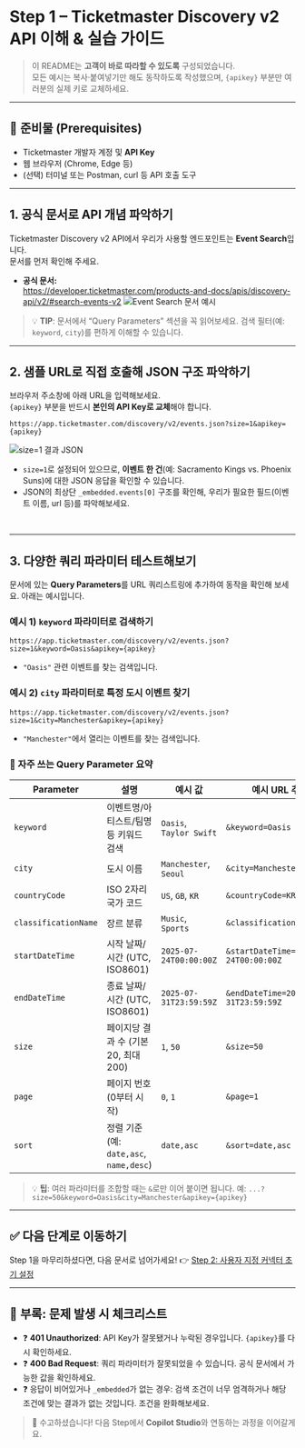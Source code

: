 

# Step 1 – Ticketmaster Discovery v2 API 이해 & 실습 가이드

> 이 README는 **고객이 바로 따라할 수 있도록** 구성되었습니다.  
> 모든 예시는 복사·붙여넣기만 해도 동작하도록 작성했으며, `{apikey}` 부분만 여러분의 실제 키로 교체하세요.
---

## 🔧 준비물 (Prerequisites)

- Ticketmaster 개발자 계정 및 **API Key**
- 웹 브라우저 (Chrome, Edge 등)
- (선택) 터미널 또는 Postman, curl 등 API 호출 도구
---

## 1. 공식 문서로 API 개념 파악하기

Ticketmaster Discovery v2 API에서 우리가 사용할 엔드포인트는 **Event Search**입니다.  
문서를 먼저 확인해 주세요.

- **공식 문서:**  
  https://developer.ticketmaster.com/products-and-docs/apis/discovery-api/v2/#search-events-v2
![Event Search 문서 예시](https://github.com/user-attachments/assets/deba8f78-ac7d-4dbf-af8b-e77bf04a6887)

> 💡 **TIP**: 문서에서 “Query Parameters” 섹션을 꼭 읽어보세요. 검색 필터(예: `keyword`, `city`)를 편하게 이해할 수 있습니다.
---
## 2. 샘플 URL로 직접 호출해 JSON 구조 파악하기

브라우저 주소창에 아래 URL을 입력해보세요.  
`{apikey}` 부분을 반드시 **본인의 API Key로 교체**해야 합니다.

```text
https://app.ticketmaster.com/discovery/v2/events.json?size=1&apikey={apikey}
````

![size=1 결과 JSON](https://github.com/user-attachments/assets/33016025-d5e9-44f6-aefb-1ba95c71d4c5)

* `size=1`로 설정되어 있으므로, **이벤트 한 건**(예: Sacramento Kings vs. Phoenix Suns)에 대한 JSON 응답을 확인할 수 있습니다.
* JSON의 최상단 `_embedded.events[0]` 구조를 확인해, 우리가 필요한 필드(이벤트 이름, url 등)를 파악해보세요.
</br>

---
## 3. 다양한 쿼리 파라미터 테스트해보기

문서에 있는 **Query Parameters**를 URL 쿼리스트링에 추가하여 동작을 확인해 보세요.
아래는 예시입니다.

### 예시 1) `keyword` 파라미터로 검색하기

```text
https://app.ticketmaster.com/discovery/v2/events.json?size=1&keyword=Oasis&apikey={apikey}
```

* `"Oasis"` 관련 이벤트를 찾는 검색입니다.

### 예시 2) `city` 파라미터로 특정 도시 이벤트 찾기

```text
https://app.ticketmaster.com/discovery/v2/events.json?size=1&city=Manchester&apikey={apikey}
```

* `"Manchester"`에서 열리는 이벤트를 찾는 검색입니다.



### 📌 자주 쓰는 Query Parameter 요약

| Parameter            | 설명                                 | 예시 값                    | 예시 URL 추가분                            |
| -------------------- | ---------------------------------- | ----------------------- | ------------------------------------- |
| `keyword`            | 이벤트명/아티스트/팀명 등 키워드 검색              | `Oasis`, `Taylor Swift` | `&keyword=Oasis`                      |
| `city`               | 도시 이름                              | `Manchester`, `Seoul`   | `&city=Manchester`                    |
| `countryCode`        | ISO 2자리 국가 코드                      | `US`, `GB`, `KR`        | `&countryCode=KR`                     |
| `classificationName` | 장르 분류                              | `Music`, `Sports`       | `&classificationName=Music`           |
| `startDateTime`      | 시작 날짜/시간 (UTC, ISO8601)            | `2025-07-24T00:00:00Z`  | `&startDateTime=2025-07-24T00:00:00Z` |
| `endDateTime`        | 종료 날짜/시간 (UTC, ISO8601)            | `2025-07-31T23:59:59Z`  | `&endDateTime=2025-07-31T23:59:59Z`   |
| `size`               | 페이지당 결과 수 (기본 20, 최대 200)          | `1`, `50`               | `&size=50`                            |
| `page`               | 페이지 번호 (0부터 시작)                    | `0`, `1`                | `&page=1`                             |
| `sort`               | 정렬 기준 (예: `date,asc`, `name,desc`) | `date,asc`              | `&sort=date,asc`                      |

> 💡 **팁**: 여러 파라미터를 조합할 때는 `&`로만 이어 붙이면 됩니다.
> 예: `...?size=50&keyword=Oasis&city=Manchester&apikey={apikey}`

---
## ✅ 다음 단계로 이동하기

Step 1을 마무리하셨다면, 다음 문서로 넘어가세요!
👉 [Step 2: 사용자 지정 커넥터 초기 설정](https://github.com/ChangJu-Ahn/Copilot-Studio-Hands-on/blob/main/%EC%8B%9C%EC%8A%A4%ED%85%9C%20%EC%97%B0%EB%8F%99%20%EC%97%90%EC%9D%B4%EC%A0%84%ED%8A%B8/Step%202%3A%20%EC%82%AC%EC%9A%A9%EC%9E%90%20%EC%A7%80%EC%A0%95%20%EC%BB%A4%EB%84%A5%ED%84%B0%20%EC%B4%88%EA%B8%B0%20%EC%84%A4%EC%A0%95.md)

---

## 📎 부록: 문제 발생 시 체크리스트

* ❓ **401 Unauthorized**: API Key가 잘못됐거나 누락된 경우입니다. `{apikey}`를 다시 확인하세요.
* ❓ **400 Bad Request**: 쿼리 파라미터가 잘못되었을 수 있습니다. 공식 문서에서 가능한 값을 확인하세요.
* ❓ 응답이 비어있거나 `_embedded`가 없는 경우: 검색 조건이 너무 엄격하거나 해당 조건에 맞는 결과가 없는 것입니다. 조건을 완화해보세요.



> 👏 수고하셨습니다! 다음 Step에서 **Copilot Studio**와 연동하는 과정을 이어갈게요.

